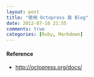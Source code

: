 ```yaml
---
layout: post
title: "使用 Octopress 寫 Blog"
date: 2012-07-16 21:55
comments: true
categories: [Ruby, Markdown]
---
```


#### Reference
+ <http://octopress.org/docs/>

